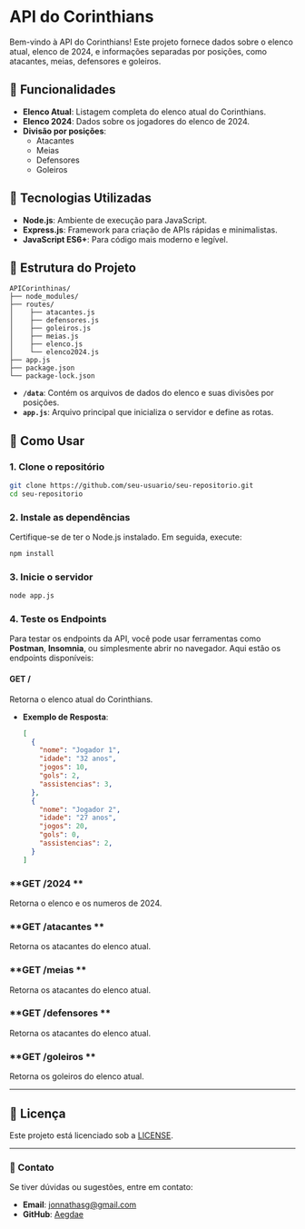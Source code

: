 # API do Corinthians

Bem-vindo à API do Corinthians! Este projeto fornece dados sobre o elenco atual, elenco de 2024, e informações separadas por posições, como atacantes, meias, defensores e goleiros.

## 📝 Funcionalidades

- **Elenco Atual**: Listagem completa do elenco atual do Corinthians.
- **Elenco 2024**: Dados sobre os jogadores do elenco de 2024.
- **Divisão por posições**:
  - Atacantes
  - Meias
  - Defensores
  - Goleiros

## 🚀 Tecnologias Utilizadas

- **Node.js**: Ambiente de execução para JavaScript.
- **Express.js**: Framework para criação de APIs rápidas e minimalistas.
- **JavaScript ES6+**: Para código mais moderno e legível.

## 📂 Estrutura do Projeto
```plaintext
APICorinthinas/
├── node_modules/
├── routes/
│    ├── atacantes.js 
│    ├── defensores.js 
│    ├── goleiros.js 
│    ├── meias.js 
│    ├── elenco.js 
│    └── elenco2024.js 
├── app.js
├── package.json
└── package-lock.json
```


- **`/data`**: Contém os arquivos de dados do elenco e suas divisões por posições.
- **`app.js`**: Arquivo principal que inicializa o servidor e define as rotas.

## 📖 Como Usar

### 1. Clone o repositório
```bash
git clone https://github.com/seu-usuario/seu-repositorio.git
cd seu-repositorio
```

### 2. Instale as dependências
Certifique-se de ter o Node.js instalado. Em seguida, execute:
```bash
npm install
```

### 3. Inicie o servidor
```bash
node app.js
```



### 4. Teste os Endpoints

Para testar os endpoints da API, você pode usar ferramentas como **Postman**, **Insomnia**, ou simplesmente abrir no navegador. Aqui estão os endpoints disponíveis:

#### **GET /**  
Retorna o elenco atual do Corinthians.  
- **Exemplo de Resposta**:
  ```json
  [
    {
      "nome": "Jogador 1",
      "idade": "32 anos",
      "jogos": 10,
      "gols": 2,
      "assistencias": 3,
    },
    {
      "nome": "Jogador 2",
      "idade": "27 anos",
      "jogos": 20,
      "gols": 0,
      "assistencias": 2,
    }
  ]

### **GET /2024 **
Retorna o elenco e os numeros de 2024.

### **GET /atacantes **
Retorna os atacantes do elenco atual.

### **GET /meias **
Retorna os atacantes do elenco atual.

### **GET /defensores **
Retorna os atacantes do elenco atual.

### **GET /goleiros **
Retorna os goleiros do elenco atual.

---

## 📝 Licença

Este projeto está licenciado sob a [LICENSE](LICENSE).

---

### 💬 Contato

Se tiver dúvidas ou sugestões, entre em contato:
- **Email**: jonnathasg@gmail.com
- **GitHub**: [Aegdae](https://github.com/Aegdae)
